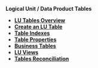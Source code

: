 <strong>Logical Unit / Data Product Tables<strong>

<ul>
<li><a href="/articles/06_LU_tables/01_LU_tables_overview.md">LU Tables Overview</a></li>
<li><a href="/articles/06_LU_tables/02_create_an_LU_table.md">Create an LU Table</a></li>
<li><a href="/articles/06_LU_tables/03_table_indexes.md">Table Indexes</a></li>
<li><a href="/articles/06_LU_tables/04_table_properties.md">Table Properties</a></li>
<li><a href="/articles/06_LU_tables/05_business_tables.md">Business Tables</a></li>
<li><a href="/articles/06_LU_tables/06_LU_views.md">LU Views</a></li>
<web><li><a href="/articles/06_LU_tables/07_reconciliation.md">Tables Reconciliation</a></li></web>    

</ul>

